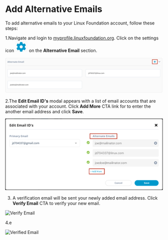 # Add Alternative Emails

To add alternative emails to your Linux Foundation account, follow these steps:

1.Navigate and login to [myprofile.linuxfoundation.org](https://myprofile.linuxfoundation.org/). Click on the settings icon ![](../.gitbook/assets/settings%20%281%29.png) on the **Alternative Email** section.

![](../.gitbook/assets/alnernate-email-button.png)

2.The **Edit Email ID's** modal appears with a list of email accounts that are associated with your account. Click **Add More** CTA link for to enter the another email address and click **Save**.

![Adding Alternate Emails](../.gitbook/assets/alnernate-emails.png)

3. A verification email will be sent your newly added email address. Click **Verify Email** CTA to verify your new email.

![Verify Email](https://gblobscdn.gitbook.com/assets%2F-M-jSu-OKTpJoS9behGp%2F-MAzAjJ6MY2J-jcRSOV4%2F-MAzG_ljMCAOHzih34sl%2FALT_Email.png?alt=media&token=b92f5b3d-1eff-43c3-903d-0152aaacdf39)

4.e

![Verified Email](https://gblobscdn.gitbook.com/assets%2F-M-jSu-OKTpJoS9behGp%2F-MAzAjJ6MY2J-jcRSOV4%2F-MAzHk8ZRCkdu-YetgdG%2FVerified.png?alt=media&token=9e8a421c-d359-4328-b2ad-a86817979ae0)



